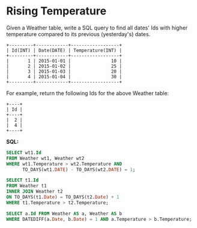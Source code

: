 # Rising Temperature

Given a Weather table, write a SQL query to find all dates' Ids with higher temperature compared to its previous (yesterday's) dates.
```
+---------+------------+------------------+
| Id(INT) | Date(DATE) | Temperature(INT) |
+---------+------------+------------------+
|       1 | 2015-01-01 |               10 |
|       2 | 2015-01-02 |               25 |
|       3 | 2015-01-03 |               20 |
|       4 | 2015-01-04 |               30 |
+---------+------------+------------------+
```
For example, return the following Ids for the above Weather table:
```
+----+
| Id |
+----+
|  2 |
|  4 |
+----+
```

**SQL:**
```sql
SELECT wt1.Id
FROM Weather wt1, Weather wt2
WHERE wt1.Temperature > wt2.Temperature AND
      TO_DAYS(wt1.DATE) - TO_DAYS(wt2.DATE) = 1;

SELECT t1.Id
FROM Weather t1
INNER JOIN Weather t2
ON TO_DAYS(t1.Date) = TO_DAYS(t2.Date) + 1
WHERE t1.Temperature > t2.Temperature;

SELECT a.Id FROM Weather AS a, Weather AS b
WHERE DATEDIFF(a.Date, b.Date) = 1 AND a.Temperature > b.Temperature;
```
